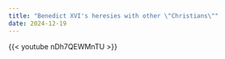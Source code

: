 ```yaml
---
title: "Benedict XVI's heresies with other \"Christians\""
date: 2024-12-19
---
```


{{< youtube nDh7QEWMnTU >}}

